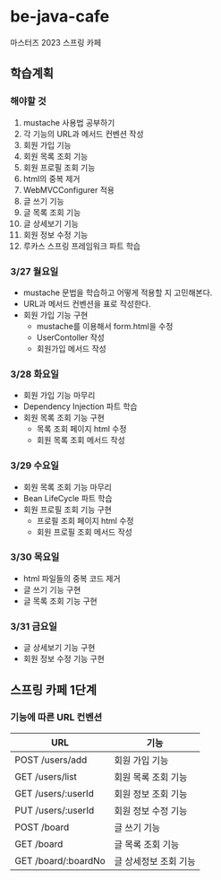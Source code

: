 # be-java-cafe
마스터즈 2023 스프링 카페 

## 학습계획
### 해야할 것
1. mustache 사용법 공부하기
2. 각 기능의 URL과 메서드 컨벤션 작성
2. 회원 가입 기능
3. 회원 목록 조회 기능
4. 회원 프로필 조회 기능
5. html의 중복 제거
6. WebMVCConfigurer 적용
7. 글 쓰기 기능
8. 글 목록 조회 기능
9. 글 상세보기 기능
10. 회원 정보 수정 기능
11. 루카스 스프링 프레임워크 파트 학습

### 3/27 월요일
- mustache 문법을 학습하고 어떻게 적용할 지 고민해본다.
- URL과 메서드 컨벤션을 표로 작성한다.
- 회원 가입 기능 구현
  - mustache를 이용해서 form.html을 수정
  - UserContoller 작성
  - 회원가입 메서드 작성
### 3/28 화요일
- 회원 가입 기능 마무리
- Dependency Injection 파트 학습
- 회원 목록 조회 기능 구현
  - 목록 조회 페이지 html 수정
  - 회원 목록 조회 메서드 작성
### 3/29 수요일
- 회원 목록 조회 기능 마무리
- Bean LifeCycle 파트 학습
- 회원 프로필 조회 기능 구현
  - 프로필 조회 페이지 html 수정
  - 회원 프로필 조회 메서드 작성
### 3/30 목요일
- html 파일들의 중복 코드 제거
- 글 쓰기 기능 구현
- 글 목록 조회 기능 구현
### 3/31 금요일
- 글 상세보기 기능 구현
- 회원 정보 수정 기능 구현

## 스프링 카페 1단계
### 기능에 따른 URL 컨벤션
| URL             | 기능           |
|-----------------|--------------|
| POST /users/add | 회원 가입 기능     |
| GET /users/list | 회원 목록 조회 기능  |
| GET /users/:userId | 회원 정보 조회 기능  |
| PUT /users/:userId | 회원 정보 수정 기능  |
| POST /board     | 글 쓰기 기능      |
| GET /board      | 글 목록 조회 기능   |
| GET /board/:boardNo | 글 상세정보 조회 기능 |
